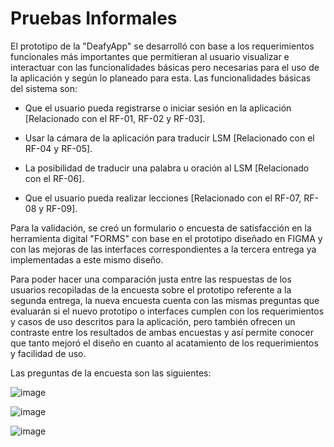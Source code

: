 # Pruebas Informales

El prototipo de la "DeafyApp" se desarrolló con base a los requerimientos funcionales más importantes que permitieran al usuario visualizar e interactuar con las funcionalidades básicas pero necesarias para el uso de la aplicación y según lo planeado para esta. Las funcionalidades básicas del sistema son:

* Que el usuario pueda registrarse o iniciar sesión en la aplicación [Relacionado con el RF-01, RF-02 y RF-03].

* Usar la cámara de la aplicación para traducir LSM [Relacionado con el RF-04 y RF-05].

* La posibilidad de traducir una palabra u oración al LSM [Relacionado con el RF-06].

* Que el usuario pueda realizar lecciones [Relacionado con el RF-07, RF-08 y RF-09].

Para la validación, se creó un formulario o encuesta de satisfacción en la herramienta digital "FORMS" con base en el prototipo diseñado en FIGMA y con las mejoras de las interfaces correspondientes a la tercera entrega ya implementadas a este mismo diseño. 

Para poder hacer una comparación justa entre las respuestas de los usuarios recopiladas de la encuesta sobre el prototipo referente a la segunda entrega, la nueva encuesta cuenta con las mismas preguntas que evaluarán si el nuevo prototipo o interfaces cumplen con los requerimientos y casos de uso descritos para la aplicación, pero también ofrecen un contraste entre los resultados de ambas encuestas y así permite conocer que tanto mejoró el diseño en cuanto al acatamiento de los requerimientos y facilidad de uso.  

Las preguntas de la encuesta son las siguientes:

![image](https://github.com/alejandrolopezmldndo/FIS---EQUIPO-6/assets/143463559/3ecb7bf0-1a99-49a6-ae74-c06b5e429656)

![image](https://github.com/alejandrolopezmldndo/FIS---EQUIPO-6/assets/143463559/f8de228d-f314-42a7-bdd5-6889cc30c965)

![image](https://github.com/alejandrolopezmldndo/FIS---EQUIPO-6/assets/143463559/35fb989d-efeb-4638-b862-67f7c44724d7)
